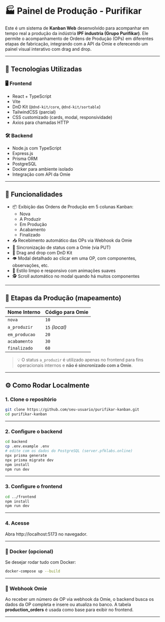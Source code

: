 # 🏭 Painel de Produção - Purifikar

Este é um sistema de **Kanban Web** desenvolvido para acompanhar em tempo real a produção da indústria **IPF industria (Grupo Purifikar)**. Ele permite o acompanhamento de Ordens de Produção (OPs) em diferentes etapas de fabricação, integrando com a API da Omie e oferecendo um painel visual interativo com drag and drop.

---

## 🚀 Tecnologias Utilizadas

### 🖥️ Frontend
- React + TypeScript
- Vite
- DnD Kit (`@dnd-kit/core`, `@dnd-kit/sortable`)
- TailwindCSS (parcial)
- CSS customizado (cards, modal, responsividade)
- Axios para chamadas HTTP

### 🛠️ Backend
- Node.js com TypeScript
- Express.js
- Prisma ORM
- PostgreSQL
- Docker para ambiente isolado
- Integração com API da Omie

---

## 🧩 Funcionalidades

- 📦 Exibição das Ordens de Produção em 5 colunas Kanban:
  - Nova
  - A Produzir
  - Em Produção
  - Acabamento
  - Finalizado
- 📥 Recebimento automático das OPs via Webhook da Omie
- 🔁 Sincronização de status com a Omie (via PUT)
- 🧲 Drag and drop com DnD Kit
- 👁️ Modal detalhado ao clicar em uma OP, com componentes, observações, etc.
- 🧼 Estilo limpo e responsivo com animações suaves
- 🕵️ Scroll automático no modal quando há muitos componentes

---

## 🧮 Etapas da Produção (mapeamento)

| Nome Interno   | Código para Omie |
|----------------|------------------|
| `nova`         | `10`             |
| `a_produzir`   | `15` *(local)*   |
| `em_producao`  | `20`             |
| `acabamento`   | `30`             |
| `finalizado`   | `60`             |

> 💡 O status `a_produzir` é utilizado apenas no frontend para fins operacionais internos e **não é sincronizado com a Omie**.

---

## ⚙️ Como Rodar Localmente

### 1. Clone o repositório

```bash
git clone https://github.com/seu-usuario/purifikar-kanban.git
cd purifikar-kanban
```
---

### 2. Configure o backend

```bash
cd backend
cp .env.example .env
# edite com os dados do PostgreSQL (server.pfklabs.online)
npx prisma generate
npx prisma migrate dev
npm install
npm run dev
```

---

### 3. Configure o frontend

```bash
cd ../frontend
npm install
npm run dev
```
---

### 4. Acesse
Abra http://localhost:5173 no navegador.

---

### 🐳 Docker (opcional)
Se desejar rodar tudo com Docker:
```bash
docker-compose up --build
```
---

### 📡 Webhook Omie
Ao receber um número de OP via webhook da Omie, o backend busca os dados da OP completa e insere ou atualiza no banco. A tabela **production_orders** é usada como base para exibir no frontend.

---

